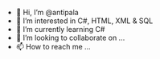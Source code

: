 - 👋 Hi, I’m @antipala
- 👀 I’m interested in C#, HTML, XML & SQL
- 🌱 I’m currently learning C#
- 💞️ I’m looking to collaborate on ...
- 📫 How to reach me ...

<!---
antipala/antipala is a ✨ special ✨ repository because its `README.md` (this file) appears on your GitHub profile.
You can click the Preview link to take a look at your changes.
--->
